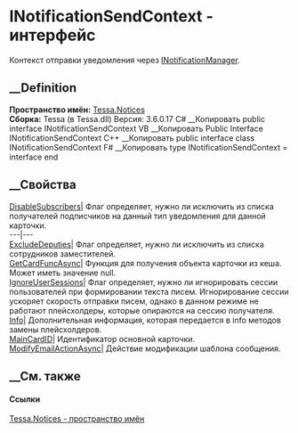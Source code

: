 # INotificationSendContext - интерфейс
Контекст отправки уведомления через
[INotificationManager](T_Tessa_Notices_INotificationManager.htm).
## __Definition
 **Пространство имён:** [Tessa.Notices](N_Tessa_Notices.htm)  
 **Сборка:** Tessa (в Tessa.dll) Версия: 3.6.0.17
C# __Копировать
     public interface INotificationSendContext
VB __Копировать
     Public Interface INotificationSendContext
C++ __Копировать
     public interface class INotificationSendContext
F# __Копировать
     type INotificationSendContext = interface end
##  __Свойства
[DisableSubscribers](P_Tessa_Notices_INotificationSendContext_DisableSubscribers.htm)|
Флаг определяет, нужно ли исключить из списка получателей подписчиков на
данный тип уведомления для данной карточки.  
---|---  
[ExcludeDeputies](P_Tessa_Notices_INotificationSendContext_ExcludeDeputies.htm)|
Флаг определяет, нужно ли исключить из списка сотрудников заместителей.  
[GetCardFuncAsync](P_Tessa_Notices_INotificationSendContext_GetCardFuncAsync.htm)|
Функция для получения объекта карточки из кеша. Может иметь значение null.  
[IgnoreUserSessions](P_Tessa_Notices_INotificationSendContext_IgnoreUserSessions.htm)|
Флаг определяет, нужно ли игнорировать сессии пользователей при формировании
текста писем. Игнорирование сессии ускоряет скорость отправки писем, однако в
данном режиме не работают плейсхолдеры, которые опираются на сессию
получателя.  
[Info](P_Tessa_Notices_INotificationSendContext_Info.htm)|  Дополнительная
информация, которая передается в info методов замены плейсхолдеров.  
[MainCardID](P_Tessa_Notices_INotificationSendContext_MainCardID.htm)|
Идентификатор основной карточки.  
[ModifyEmailActionAsync](P_Tessa_Notices_INotificationSendContext_ModifyEmailActionAsync.htm)|
Действие модификации шаблона сообщения.  
## __См. также
#### Ссылки
[Tessa.Notices - пространство имён](N_Tessa_Notices.htm)
